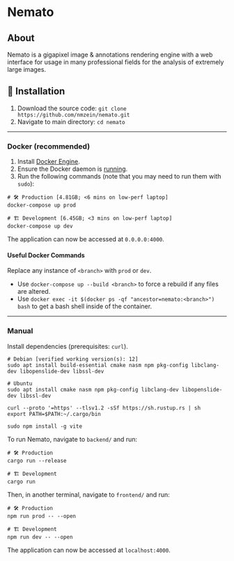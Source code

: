 # Nemato

## About

Nemato is a gigapixel image & annotations rendering engine with a web interface for usage in many professional fields for the analysis of extremely large images.

## 💽 Installation

1. Download the source code: `git clone https://github.com/nmzein/nemato.git`
2. Navigate to main directory: `cd nemato`

---

### Docker (recommended)

1. Install [Docker Engine](https://docs.docker.com/engine/install/).
2. Ensure the Docker daemon is [running](https://docs.docker.com/config/daemon/start/).
3. Run the following commands (note that you may need to run them with `sudo`):

```
# 🛠️ Production [4.81GB; <6 mins on low-perf laptop]
docker-compose up prod

# 🏗️ Development [6.45GB; <3 mins on low-perf laptop]
docker-compose up dev
```

The application can now be accessed at `0.0.0.0:4000`.

#### Useful Docker Commands

Replace any instance of `<branch>` with `prod` or `dev`.

- Use `docker-compose up --build <branch>` to force a rebuild if any files are altered.
- Use `docker exec -it $(docker ps -qf "ancestor=nemato:<branch>") bash` to get a bash shell inside of the container.

---

### Manual

Install dependencies (prerequisites: `curl`).

```
# Debian [verified working version(s): 12]
sudo apt install build-essential cmake nasm npm pkg-config libclang-dev libopenslide-dev libssl-dev

# Ubuntu
sudo apt install cmake nasm npm pkg-config libclang-dev libopenslide-dev libssl-dev
```

```
curl --proto '=https' --tlsv1.2 -sSf https://sh.rustup.rs | sh
export PATH=$PATH:~/.cargo/bin

sudo npm install -g vite
```

To run Nemato, navigate to `backend/` and run:

```
# 🛠️ Production
cargo run --release

# 🏗️ Development
cargo run
```

Then, in another terminal, navigate to `frontend/` and run:

```
# 🛠️ Production
npm run prod -- --open

# 🏗️ Development
npm run dev -- --open
```

The application can now be accessed at `localhost:4000`.
